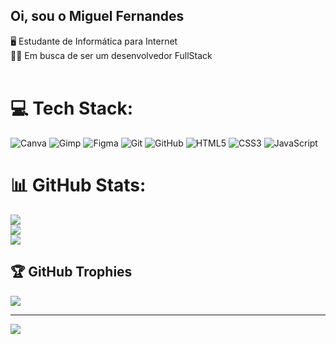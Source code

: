 ## Oi, sou o Miguel Fernandes

🖥️ Estudante de Informática para Internet <br/>
🧑‍💻 Em busca de ser um desenvolvedor FullStack <br/> <br/>

# 💻 Tech Stack:
![Canva](https://img.shields.io/badge/Canva-%2300C4CC.svg?style=for-the-badge&logo=Canva&logoColor=white) ![Gimp](https://img.shields.io/badge/Gimp-657D8B?style=for-the-badge&logo=gimp&logoColor=FFFFFF) ![Figma](https://img.shields.io/badge/figma-%23F24E1E.svg?style=for-the-badge&logo=figma&logoColor=white) ![Git](https://img.shields.io/badge/git-%23F05033.svg?style=for-the-badge&logo=git&logoColor=white) ![GitHub](https://img.shields.io/badge/github-%23121011.svg?style=for-the-badge&logo=github&logoColor=white) ![HTML5](https://img.shields.io/badge/html5-%23E34F26.svg?style=for-the-badge&logo=html5&logoColor=white) ![CSS3](https://img.shields.io/badge/css3-%231572B6.svg?style=for-the-badge&logo=css3&logoColor=white) ![JavaScript](https://img.shields.io/badge/javascript-%23323330.svg?style=for-the-badge&logo=javascript&logoColor=%23F7DF1E) <br/>
# 📊 GitHub Stats:
![](https://github-readme-stats.vercel.app/api?username=MiguelFernandesSilva&theme=dark&hide_border=false&include_all_commits=false&count_private=false)<br/>
![](https://nirzak-streak-stats.vercel.app/?user=MiguelFernandesSilva&theme=dark&hide_border=false)<br/>
![](https://github-readme-stats.vercel.app/api/top-langs/?username=MiguelFernandesSilva&theme=dark&hide_border=false&include_all_commits=false&count_private=false&layout=compact)

## 🏆 GitHub Trophies
![](https://github-profile-trophy.vercel.app/?username=MiguelFernandesSilva&theme=radical&no-frame=true&no-bg=true&margin-w=4)

---
[![](https://visitcount.itsvg.in/api?id=MiguelFernandesSilva&icon=0&color=0)](https://visitcount.itsvg.in)

<!-- Proudly created with GPRM ( https://gprm.itsvg.in ) -->
